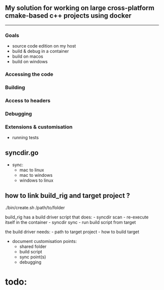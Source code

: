 
## My solution for working on large cross-platform cmake-based c++ projects using docker
---

### Goals
- source code edition on my host
- build & debug in a container
- build on macos
- build on windows

### Accessing the code

### Building

### Access to headers

### Debugging

### Extensions & customisation

- running tests

## syncdir.go

- sync:
	- mac to linux
	- mac to windows
	- windows to linux

## how to link build_rig and target project ?

./bin/create.sh /path/to/folder

build_rig has a build driver script that does:
	- syncdir scan
	- re-execute itself in the container
	- syncdir sync
	- run build script from target

the build driver needs:
	- path to target project
	- how to build target


- document customisation points:
	- shared folder
	- build script
	- sync point(s)
	- debugging


# todo:
